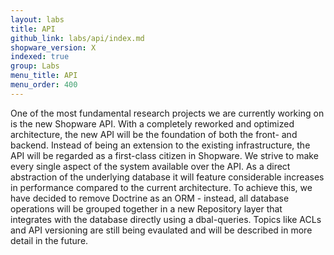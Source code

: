 ```yaml
---
layout: labs
title: API
github_link: labs/api/index.md
shopware_version: X
indexed: true
group: Labs
menu_title: API
menu_order: 400
---
```


One of the most fundamental research projects we are currently working on is the new Shopware API. With a completely 
reworked and optimized architecture, the new API will be the foundation of both the front- and backend. Instead of being
an extension to the existing infrastructure, the API will be regarded as a first-class citizen in Shopware. We strive to
make every single aspect of the system available over the API. As a direct abstraction of the underlying database it 
will feature considerable increases in performance compared to the current architecture. To achieve this, we have decided 
to remove Doctrine as an ORM - instead, all database operations will be grouped together in a new Repository layer that
integrates with the database directly using a dbal-queries. Topics like ACLs and API versioning are still being evaulated
and will be described in more detail in the future.